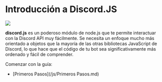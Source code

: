 # Introducción a Discord.JS

![](https://discord.js.org/static/logo-square.png)

**discord.js** es un poderoso módulo de node.js que te permite interactuar con la Discord API muy fácilmente. Se necesita un enfoque mucho más orientado a objetos que la mayoría de las otras bibliotecas JavaScript de Discord, lo que hace que el código de tu bot sea significativamente más ordenado y fácil de comprender.

Comenzar con la guía:
* [Primeros Pasos](/js/Primeros Pasos.md)